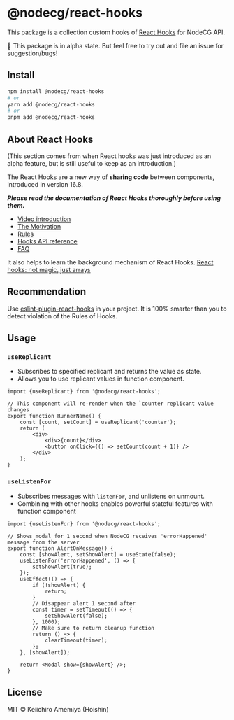 # @nodecg/react-hooks

This package is a collection custom hooks of [React Hooks](https://reactjs.org/docs/hooks-intro.html) for NodeCG API.

🚨 This package is in alpha state. But feel free to try out and file an issue for suggestion/bugs!

## Install

```sh
npm install @nodecg/react-hooks
# or
yarn add @nodecg/react-hooks
# or
pnpm add @nodecg/react-hooks
```

## About React Hooks

(This section comes from when React hooks was just introduced as an alpha feature, but is still useful to keep as an introduction.)

The React Hooks are a new way of **sharing code** between components, introduced in version 16.8.

**_Please read the documentation of React Hooks thoroughly before using them._**

-   [Video introduction](https://youtu.be/dpw9EHDh2bM)
-   [The Motivation](https://reactjs.org/docs/hooks-intro.html#motivation)
-   [Rules](https://reactjs.org/docs/hooks-rules.html)
-   [Hooks API reference](https://reactjs.org/docs/hooks-reference.html)
-   [FAQ](https://reactjs.org/docs/hooks-faq.html)

It also helps to learn the background mechanism of React Hooks.
[React hooks: not magic, just arrays](https://medium.com/@ryardley/react-hooks-not-magic-just-arrays-cd4f1857236e)

## Recommendation

Use [eslint-plugin-react-hooks](https://www.npmjs.com/package/eslint-plugin-react-hooks) in your project. It is 100% smarter than you to detect violation of the Rules of Hooks.

## Usage

### `useReplicant`

-   Subscribes to specified replicant and returns the value as state.
-   Allows you to use replicant values in function component.

```tsx
import {useReplicant} from '@nodecg/react-hooks';

// This component will re-render when the `counter replicant value changes
export function RunnerName() {
	const [count, setCount] = useReplicant('counter');
	return (
		<div>
			<div>{count}</div>
			<button onClick={() => setCount(count + 1)} />
		</div>
	);
}
```

### `useListenFor`

-   Subscribes messages with `listenFor`, and unlistens on unmount.
-   Combining with other hooks enables powerful stateful features with function component

```tsx
import {useListenFor} from '@nodecg/react-hooks';

// Shows modal for 1 second when NodeCG receives 'errorHappened' message from the server
export function AlertOnMessage() {
	const [showAlert, setShowAlert] = useState(false);
	useListenFor('errorHappened', () => {
		setShowAlert(true);
	});
	useEffect(() => {
		if (!showAlert) {
			return;
		}
		// Disappear alert 1 second after
		const timer = setTimeout(() => {
			setShowAlert(false);
		}, 1000);
		// Make sure to return cleanup function
		return () => {
			clearTimeout(timer);
		};
	}, [showAlert]);

	return <Modal show={showAlert} />;
}
```

## License

MIT &copy; Keiichiro Amemiya (Hoishin)
